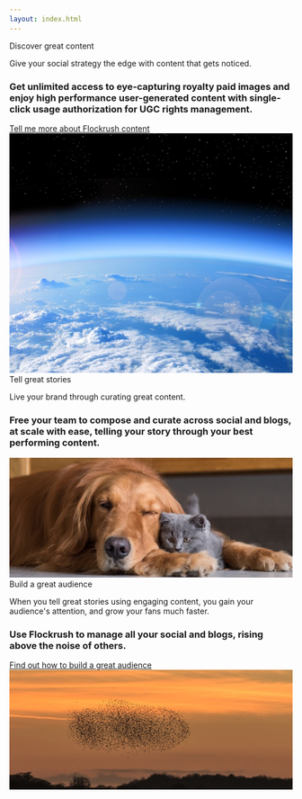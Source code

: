 ```yaml
---
layout: index.html
---
```


<!-- Discover - Tell a story - Build great Audiences -Promote Home Page -->

 <div class="ui vertical">
  <div class="ui stackable grid">
  <div class="eight wide left aligned column nopadding-left-right">
  <div class="ui fluid image">
  <div class="ui ribbon label transparent-ribbon">
  <div class="ui container">
  <div class="row">
  <div class="ui h-bold">
           Discover great content
         </div>
  <p class="p-em-166">
           Give your social strategy the edge with content that gets noticed.
         </p>
  <h3>Get unlimited access to eye-capturing royalty paid images and enjoy high performance user-generated content with single-click usage authorization for UGC rights management.
         </h3>
</div>
  <div class="bottom aligned row">
  <a class="ui blue button button-font-format" href="/resources/?utm_source=tellmorecontent">Tell me more about Flockrush content</a>
</div>
</div>
</div>
  <img src="/img/Earth-discover-great-content-flockrush.jpg" alt="Earth Flockrush Discover Great Content">
</div>
</div>
  <div class="eight wide left aligned column nopadding-left-right">
  <div class="two column row">
  <div class="column">
  <div class="ui fluid image">
  <div class="ui transparent-ribbon ribbon label">
  <div class="ui container">
  <div class="ui h-bold">
               Tell great stories</div>
  <p class="p-em-166">
               Live your brand through curating great content.</p>
  <h3>Free your team to compose and curate across <span class="p-notchup">social</span>  and <span class="p-notchup">blogs</span>, at scale with ease, telling your story through your best performing content.</h3>
</div>
</div>
  <img src="/img/DogCat-tell-a-story-flockrush.jpg" alt="Dog Cats Flockrush Tell a Great Story">
</div>
</div>
  <div class="column">
  <div class="ui fluid image">
  <div class="ui transparent-ribbon  ribbon label">
  <div class="ui container">
  <div class="ui h-bold">
               Build a great audience</div>
  <p class="p-em-166">
               When you tell great stories using engaging content, you gain your audience's attention, and grow your fans much faster.
             </p>
  <h3>Use Flockrush to manage all your <span class="p-notchup">social</span>  and <span class="p-notchup">blogs</span>, rising above the noise of others.</h3>
  <div class="item space-3em">
  <a class="ui blue button button-font-format" href="/resources/?utm_source=tellmoreaudience">Find out how to build a great audience</a>
</div>
</div>
</div>
  <img src="/img/Starlings-build-a-great-audience-flockrush.jpg" alt="Starling Flockrush Build a Great Audience">
</div>
</div>
</div>
</div>
</div>
</div>
